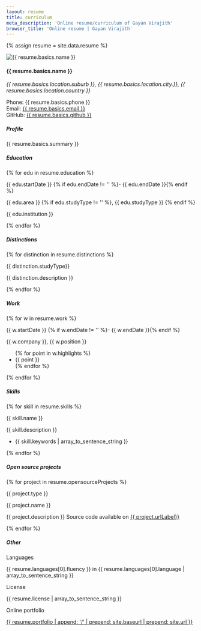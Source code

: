 ```yaml
---
layout: resume
title: curriculum
meta_description: 'Online resume/curriculum of Gayan Virajith'
browser_title: 'Online resume | Gayan Virajith'
---
```


{% assign resume = site.data.resume %}

<div class="resume-section">
  <div class="column-20">
      <img 
        src="{{ "/thumbnails/" | append: resume.basics.picture | prepend: site.baseurl | prepend: site.url }}" 
        alt="{{  resume.basics.name  }}" class="img-thumbnail">
  </div>
  <div class="column-80">
    <h4>{{ resume.basics.name }} </h4>
    <address>
      {{ resume.basics.location.suburb }},
      {{ resume.basics.location.city.}},
      {{ resume.basics.location.country }}
    </address>
    <p>
      Phone: {{ resume.basics.phone }}<br/>
      Email: <a href="mailto:{{ resume.basics.email }}">
      {{ resume.basics.email }}
      </a><br/>
      GitHub: <a href="{{ resume.basics.github }}" target="_blank">
      {{ resume.basics.github }}
      </a><br/>
    </p>
  </div>
</div>

<h5 class="header">Profile</h5>
<div class="resume-section">
  <p>
    {{ resume.basics.summary }}
  </p>
</div>

<h5 class="header">Education</h5>
<div class="resume-section">
{% for edu in resume.education %}
  <div class="column-20">
    <p>{{ edu.startDate }} {% if edu.endDate != '' %}- {{ edu.endDate }}{% endif %}</p>
  </div>
  <div class="column-80">
    <p>{{ edu.area }} {% if edu.studyType != '' %}, {{ edu.studyType }} {% endif %}</p>
    <p>{{ edu.institution }}</p>
  </div>
{% endfor %}
</div>

<h5 class="header">Distinctions</h5>
<div class="resume-section">
{% for distinction in resume.distinctions %}
  <div class="column-20">
    <p>{{ distinction.studyType}}</p>
  </div>
  <div class="column-80">
    <p>{{ distinction.description }}</p>
  </div>
{% endfor %}
</div>

<h5 class="header">Work</h5>
<div class="resume-section">
{% for w in resume.work %}
 <div class="column-20">
   <p>{{ w.startDate }} {% if w.endDate != '' %}- {{ w.endDate }}{% endif %}</p>
 </div>
 <div class="column-80">
   <p>{{ w.company }}, {{ w.position }}</p>
   <ul>
   {% for point in w.highlights %}
   <li>
     {{ point }}
   </li>
   {% endfor %}
   </ul>
 </div>
{% endfor %}
</div>

<h5 class="header">Skills</h5>
<div class="resume-section">
{% for skill in resume.skills %}
 <div class="column-20">
   <p>{{ skill.name }}</p>
 </div>
 <div class="column-80">
   <p>{{ skill.description }}</p>
   <ul>
   <li>
    {{ skill.keywords | array_to_sentence_string }}
   </li>
   </ul>
 </div>
{% endfor %}
</div>


<h5 class="header">Open source projects</h5>
<div class="resume-section">
{% for project in resume.opensourceProjects %}
<div class="column-20">
  <p>{{ project.type }}</p>
</div>
<div class="column-80">
  <p>{{ project.name }}</p>
  <p>{{ project.description }} Source code available on <a title="{{ project.name }}" href="{{ project.url }}" target="_blank">{{ project.urlLabel}}</a></p>
</div>
{% endfor %}
</div>

<h5 class="header">Other</h5>
<div class="resume-section">
  <div class="column-20">
    <p>Languages</p>
  </div>
  <div class="column-80">
    <p>{{ resume.languages[0].fluency }} in {{ resume.languages[0].language | array_to_sentence_string }}</p>
  </div>
  <div class="column-20">
    <p>License</p>
  </div>
  <div class="column-80">
    <p>{{ resume.license | array_to_sentence_string }}</p>
  </div>
  <div class="column-20">
    <p>Online portfolio</p>
  </div>
  <div class="column-80">
    <p>
      <a href="{{ resume.portfolio | append: '/' | prepend: site.baseurl | prepend: site.url }}">
        {{ resume.portfolio | append: '/' | prepend: site.baseurl | prepend: site.url }}
      </a>
    </p>
  </div>
</div>